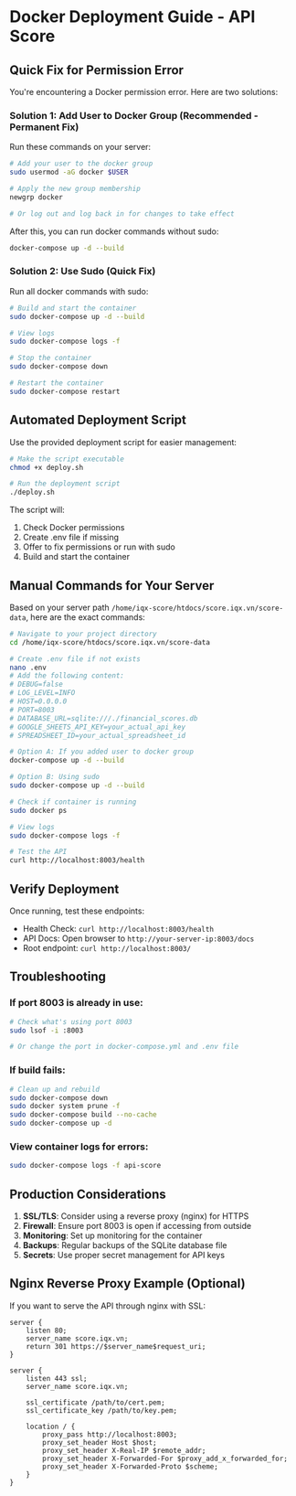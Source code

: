 # Docker Deployment Guide - API Score

## Quick Fix for Permission Error

You're encountering a Docker permission error. Here are two solutions:

### Solution 1: Add User to Docker Group (Recommended - Permanent Fix)

Run these commands on your server:

```bash
# Add your user to the docker group
sudo usermod -aG docker $USER

# Apply the new group membership
newgrp docker

# Or log out and log back in for changes to take effect
```

After this, you can run docker commands without sudo:
```bash
docker-compose up -d --build
```

### Solution 2: Use Sudo (Quick Fix)

Run all docker commands with sudo:

```bash
# Build and start the container
sudo docker-compose up -d --build

# View logs
sudo docker-compose logs -f

# Stop the container
sudo docker-compose down

# Restart the container
sudo docker-compose restart
```

## Automated Deployment Script

Use the provided deployment script for easier management:

```bash
# Make the script executable
chmod +x deploy.sh

# Run the deployment script
./deploy.sh
```

The script will:
1. Check Docker permissions
2. Create .env file if missing
3. Offer to fix permissions or run with sudo
4. Build and start the container

## Manual Commands for Your Server

Based on your server path `/home/iqx-score/htdocs/score.iqx.vn/score-data`, here are the exact commands:

```bash
# Navigate to your project directory
cd /home/iqx-score/htdocs/score.iqx.vn/score-data

# Create .env file if not exists
nano .env
# Add the following content:
# DEBUG=false
# LOG_LEVEL=INFO
# HOST=0.0.0.0
# PORT=8003
# DATABASE_URL=sqlite:///./financial_scores.db
# GOOGLE_SHEETS_API_KEY=your_actual_api_key
# SPREADSHEET_ID=your_actual_spreadsheet_id

# Option A: If you added user to docker group
docker-compose up -d --build

# Option B: Using sudo
sudo docker-compose up -d --build

# Check if container is running
sudo docker ps

# View logs
sudo docker-compose logs -f

# Test the API
curl http://localhost:8003/health
```

## Verify Deployment

Once running, test these endpoints:

- Health Check: `curl http://localhost:8003/health`
- API Docs: Open browser to `http://your-server-ip:8003/docs`
- Root endpoint: `curl http://localhost:8003/`

## Troubleshooting

### If port 8003 is already in use:
```bash
# Check what's using port 8003
sudo lsof -i :8003

# Or change the port in docker-compose.yml and .env file
```

### If build fails:
```bash
# Clean up and rebuild
sudo docker-compose down
sudo docker system prune -f
sudo docker-compose build --no-cache
sudo docker-compose up -d
```

### View container logs for errors:
```bash
sudo docker-compose logs -f api-score
```

## Production Considerations

1. **SSL/TLS**: Consider using a reverse proxy (nginx) for HTTPS
2. **Firewall**: Ensure port 8003 is open if accessing from outside
3. **Monitoring**: Set up monitoring for the container
4. **Backups**: Regular backups of the SQLite database file
5. **Secrets**: Use proper secret management for API keys

## Nginx Reverse Proxy Example (Optional)

If you want to serve the API through nginx with SSL:

```nginx
server {
    listen 80;
    server_name score.iqx.vn;
    return 301 https://$server_name$request_uri;
}

server {
    listen 443 ssl;
    server_name score.iqx.vn;
    
    ssl_certificate /path/to/cert.pem;
    ssl_certificate_key /path/to/key.pem;
    
    location / {
        proxy_pass http://localhost:8003;
        proxy_set_header Host $host;
        proxy_set_header X-Real-IP $remote_addr;
        proxy_set_header X-Forwarded-For $proxy_add_x_forwarded_for;
        proxy_set_header X-Forwarded-Proto $scheme;
    }
}
```
